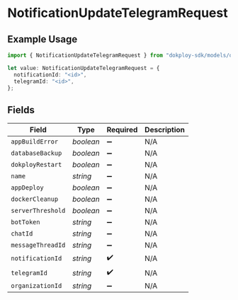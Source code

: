 # NotificationUpdateTelegramRequest

## Example Usage

```typescript
import { NotificationUpdateTelegramRequest } from "dokploy-sdk/models/operations";

let value: NotificationUpdateTelegramRequest = {
  notificationId: "<id>",
  telegramId: "<id>",
};
```

## Fields

| Field              | Type               | Required           | Description        |
| ------------------ | ------------------ | ------------------ | ------------------ |
| `appBuildError`    | *boolean*          | :heavy_minus_sign: | N/A                |
| `databaseBackup`   | *boolean*          | :heavy_minus_sign: | N/A                |
| `dokployRestart`   | *boolean*          | :heavy_minus_sign: | N/A                |
| `name`             | *string*           | :heavy_minus_sign: | N/A                |
| `appDeploy`        | *boolean*          | :heavy_minus_sign: | N/A                |
| `dockerCleanup`    | *boolean*          | :heavy_minus_sign: | N/A                |
| `serverThreshold`  | *boolean*          | :heavy_minus_sign: | N/A                |
| `botToken`         | *string*           | :heavy_minus_sign: | N/A                |
| `chatId`           | *string*           | :heavy_minus_sign: | N/A                |
| `messageThreadId`  | *string*           | :heavy_minus_sign: | N/A                |
| `notificationId`   | *string*           | :heavy_check_mark: | N/A                |
| `telegramId`       | *string*           | :heavy_check_mark: | N/A                |
| `organizationId`   | *string*           | :heavy_minus_sign: | N/A                |